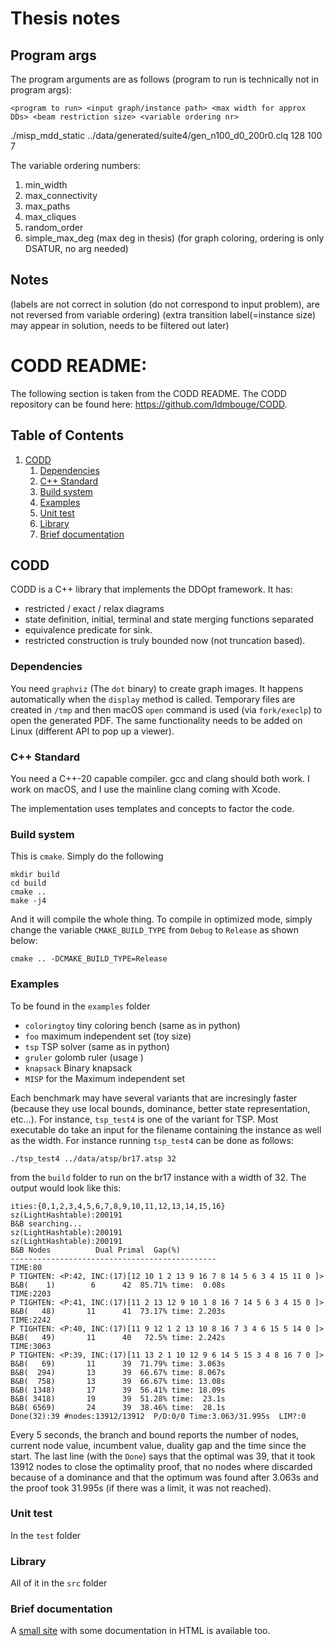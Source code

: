 
# Thesis notes

## Program args

The program arguments are as follows (program to run is technically not in program args):

````
<program to run> <input graph/instance path> <max width for approx DDs> <beam restriction size> <variable ordering nr>
````
./misp_mdd_static ../data/generated/suite4/gen_n100_d0_200r0.clq 128 100 7

The variable ordering numbers:
1. min_width
2. max_connectivity
3. max_paths
4. max_cliques
5. random_order
7. simple_max_deg (max deg in thesis)
(for graph coloring, ordering is only DSATUR, no arg needed)

## Notes
(labels are not correct in solution (do not correspond to input problem), are not reversed from variable ordering)
(extra transition label(=instance size) may appear in solution, needs to be filtered out later)


# CODD README:
The following section is taken from the CODD README. The CODD repository can be found here: https://github.com/ldmbouge/CODD.


## Table of Contents

1.  [CODD](#org2153b40)
    1.  [Dependencies](#orgfd8c3a3)
    2.  [C++ Standard](#orgc3f268f)
    3.  [Build system](#orgfca022f)
    4.  [Examples](#orgfa2ca46)
    5.  [Unit test](#org8ec9b5d)
    6.  [Library](#org14e7933)
    7.  [Brief documentation](#orgf214349)


<a id="org2153b40"></a>

## CODD

CODD is a C++ library that implements the DDOpt framework.
It has:

-   restricted / exact / relax diagrams
-   state definition, initial, terminal and state merging functions separated
-   equivalence predicate for sink.
-   restricted construction is truly bounded now (not truncation based).


<a id="orgfd8c3a3"></a>

### Dependencies

You need `graphviz` (The `dot` binary) to create graph images. It happens
automatically when the `display` method is called. Temporary files are created
in `/tmp` and then macOS `open` command is used (via `fork/execlp`)  to open the generated
PDF. The same functionality needs to be added on Linux (different API to pop up a viewer).


<a id="orgc3f268f"></a>

### C++ Standard

You need a C++-20 capable compiler. gcc and clang should both work. I work on macOS, and
I use the mainline clang coming with Xcode.

The implementation uses templates and concepts to factor the code.


<a id="orgfca022f"></a>

### Build system

This is `cmake`. Simply do the following

    mkdir build
    cd build
    cmake ..
    make -j4

And it will compile the whole thing. To compile in optimized mode, simply change
the variable `CMAKE_BUILD_TYPE` from `Debug` to `Release` as shown below:

    cmake .. -DCMAKE_BUILD_TYPE=Release


<a id="orgfa2ca46"></a>

### Examples

To be found in the `examples` folder

-   `coloringtoy` tiny coloring bench (same as in python)
-   `foo` maximum independent set (toy size)
-   `tsp` TSP solver (same as in python)
-   `gruler` golomb ruler (usage <size> <ubOnLabels>)
-   `knapsack` Binary knapsack
-   `MISP` for the Maximum independent set

Each benchmark may have several variants that are incresingly faster (because they use local bounds, dominance, better state representation, etc&#x2026;). For instance, `tsp_test4` is one of the variant for TSP. Most executable do take an input for the filename containing the instance as well as the width. For instance running `tsp_test4` can be done as follows:

    ./tsp_test4 ../data/atsp/br17.atsp 32

from the `build` folder to run on the br17 instance with a width of 32. The output would look like this:

    ities:{0,1,2,3,4,5,6,7,8,9,10,11,12,13,14,15,16}
    sz(LightHashtable):200191
    B&B searching...
    sz(LightHashtable):200191
    sz(LightHashtable):200191
    B&B Nodes          Dual	Primal	Gap(%)
    ----------------------------------------------
    TIME:80
    P TIGHTEN: <P:42, INC:(17)[12 10 1 2 13 9 16 7 8 14 5 6 3 4 15 11 0 ]>
    B&B(    1)	      6	     42	 85.71%	time:  0.08s
    TIME:2203
    P TIGHTEN: <P:41, INC:(17)[11 2 13 12 9 10 1 8 16 7 14 5 6 3 4 15 0 ]>
    B&B(   48)	     11	     41	 73.17%	time: 2.203s
    TIME:2242
    P TIGHTEN: <P:40, INC:(17)[11 9 12 1 2 13 10 8 16 7 3 4 6 15 5 14 0 ]>
    B&B(   49)	     11	     40	  72.5%	time: 2.242s
    TIME:3063
    P TIGHTEN: <P:39, INC:(17)[11 13 2 1 10 12 9 6 14 5 15 3 4 8 16 7 0 ]>
    B&B(   69)	     11	     39	 71.79%	time: 3.063s
    B&B(  294)	     13	     39	 66.67%	time: 8.067s
    B&B(  758)	     13	     39	 66.67%	time: 13.08s
    B&B( 1348)	     17	     39	 56.41%	time: 18.09s
    B&B( 3418)	     19	     39	 51.28%	time:  23.1s
    B&B( 6569)	     24	     39	 38.46%	time:  28.1s
    Done(32):39	#nodes:13912/13912	P/D:0/0	Time:3.063/31.995s	LIM?:0

Every 5 seconds, the branch and bound reports the number of nodes, current node value, incumbent value, duality gap and the time since the start. The last line (with the `Done`) says that the optimal was 39, that it took 13912 nodes to close the optimality proof, that no nodes where discarded because of a dominance and that the optimum was found after 3.063s and the proof took 31.995s (if there was a limit, it was <span class="underline">not</span> reached). 


<a id="org8ec9b5d"></a>

### Unit test

In the `test` folder


<a id="org14e7933"></a>

### Library

All of it in the `src` folder


<a id="orgf214349"></a>

### Brief documentation

A [small site](./doc/CODD.html) with some documentation in HTML is available too.

